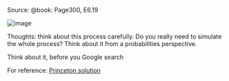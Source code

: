 Source: @book: Page300, E6.19

![image](https://user-images.githubusercontent.com/25333619/146662797-fd4c22b3-ff2b-4e73-9470-1b3d155a735b.png)

Thoughts: think about this process carefully. Do you really need to simulate the whole process? Think about it from a probabilities perspective.

Think about it, before you Google search

For reference: [Princeton solution](https://introcs.cs.princeton.edu/java/13flow/MonteHall.java.html)
